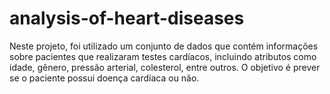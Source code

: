 # analysis-of-heart-diseases
Neste projeto, foi utilizado um conjunto de dados que contém informações sobre pacientes que realizaram testes cardíacos, incluindo atributos como idade, gênero, pressão arterial, colesterol, entre outros. O objetivo é prever se o paciente possui doença cardíaca ou não.
